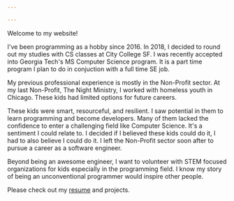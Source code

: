 ```yaml
---

---
```

Welcome to my website!

I've been programming as a hobby since 2016. In 2018, I decided to round out my studies with CS classes at City College SF. I was recently accepted into Georgia Tech's MS Computer Science program. It is a part time program I plan to do in conjuction with a full time SE job. 

My previous professional experience is mostly in the Non-Profit sector. At my last Non-Profit, The Night Ministry, I worked with homeless youth in Chicago. These kids had limited options for future careers. 

These kids were smart, resourceful, and resilient. I saw potential in them to learn programming and become developers. Many of them lacked the confidence to enter a challenging field like Computer Science. It's a sentiment I could relate to. I decided if I believed these kids could do it, I had to also believe I could do it. I left the Non-Profit sector soon after to pursue a career as a software engineer.   

Beyond being an awesome engineer, I want to volunteer with STEM focused organizations for kids especially in the programming field. I know my story of being an unconventional programmer would inspire other people.  

Please check out my [resume](/resume) and projects.
